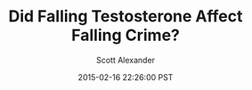 ---
layout: podcast
title: "Did Falling Testosterone Affect Falling Crime?"
author: Scott Alexander
description: https://slatestarcodex.com/2015/02/16/did-falling-testosterone-affect-falling-crime/
date: 2015-02-16 22:26:00 PST
length: 1905250
duration: 476
guid: did-falling-testosterone-affect-falling-crime
---